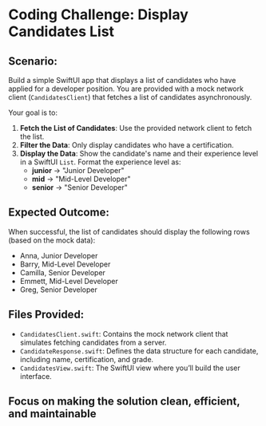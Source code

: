 # Coding Challenge: Display Candidates List

## Scenario:
Build a simple SwiftUI app that displays a list of candidates who have applied for a developer position. You are provided with a mock network client (`CandidatesClient`) that fetches a list of candidates asynchronously.

Your goal is to:
1. **Fetch the List of Candidates**: Use the provided network client to fetch the list.
2. **Filter the Data**: Only display candidates who have a certification.
3. **Display the Data**: Show the candidate's name and their experience level in a SwiftUI `List`. Format the experience level as:
   - **junior** -> "Junior Developer"
   - **mid** -> "Mid-Level Developer"
   - **senior** -> "Senior Developer"

## Expected Outcome:
When successful, the list of candidates should display the following rows (based on the mock data):
- Anna, Junior Developer
- Barry, Mid-Level Developer
- Camilla, Senior Developer
- Emmett, Mid-Level Developer
- Greg, Senior Developer

## Files Provided:
- `CandidatesClient.swift`: Contains the mock network client that simulates fetching candidates from a server.
- `CandidateResponse.swift`: Defines the data structure for each candidate, including name, certification, and grade.
- `CandidatesView.swift`: The SwiftUI view where you’ll build the user interface.

## Focus on making the solution clean, efficient, and maintainable
